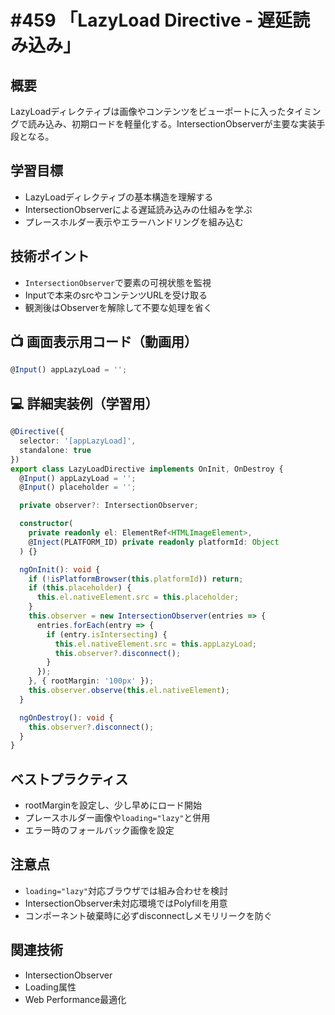 # #459 「LazyLoad Directive - 遅延読み込み」

## 概要
LazyLoadディレクティブは画像やコンテンツをビューポートに入ったタイミングで読み込み、初期ロードを軽量化する。IntersectionObserverが主要な実装手段となる。

## 学習目標
- LazyLoadディレクティブの基本構造を理解する
- IntersectionObserverによる遅延読み込みの仕組みを学ぶ
- プレースホルダー表示やエラーハンドリングを組み込む

## 技術ポイント
- `IntersectionObserver`で要素の可視状態を監視
- Inputで本来のsrcやコンテンツURLを受け取る
- 観測後はObserverを解除して不要な処理を省く

## 📺 画面表示用コード（動画用）
```typescript
@Input() appLazyLoad = '';
```

## 💻 詳細実装例（学習用）
```typescript
@Directive({
  selector: '[appLazyLoad]',
  standalone: true
})
export class LazyLoadDirective implements OnInit, OnDestroy {
  @Input() appLazyLoad = '';
  @Input() placeholder = '';

  private observer?: IntersectionObserver;

  constructor(
    private readonly el: ElementRef<HTMLImageElement>,
    @Inject(PLATFORM_ID) private readonly platformId: Object
  ) {}

  ngOnInit(): void {
    if (!isPlatformBrowser(this.platformId)) return;
    if (this.placeholder) {
      this.el.nativeElement.src = this.placeholder;
    }
    this.observer = new IntersectionObserver(entries => {
      entries.forEach(entry => {
        if (entry.isIntersecting) {
          this.el.nativeElement.src = this.appLazyLoad;
          this.observer?.disconnect();
        }
      });
    }, { rootMargin: '100px' });
    this.observer.observe(this.el.nativeElement);
  }

  ngOnDestroy(): void {
    this.observer?.disconnect();
  }
}
```

## ベストプラクティス
- rootMarginを設定し、少し早めにロード開始
- プレースホルダー画像や`loading="lazy"`と併用
- エラー時のフォールバック画像を設定

## 注意点
- `loading="lazy"`対応ブラウザでは組み合わせを検討
- IntersectionObserver未対応環境ではPolyfillを用意
- コンポーネント破棄時に必ずdisconnectしメモリリークを防ぐ

## 関連技術
- IntersectionObserver
- Loading属性
- Web Performance最適化
